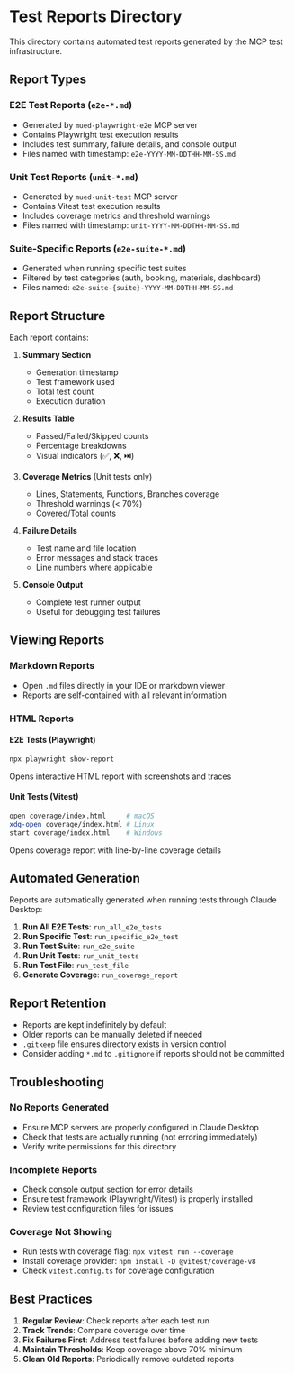 # Test Reports Directory

This directory contains automated test reports generated by the MCP test infrastructure.

## Report Types

### E2E Test Reports (`e2e-*.md`)
- Generated by `mued-playwright-e2e` MCP server
- Contains Playwright test execution results
- Includes test summary, failure details, and console output
- Files named with timestamp: `e2e-YYYY-MM-DDTHH-MM-SS.md`

### Unit Test Reports (`unit-*.md`)
- Generated by `mued-unit-test` MCP server
- Contains Vitest test execution results
- Includes coverage metrics and threshold warnings
- Files named with timestamp: `unit-YYYY-MM-DDTHH-MM-SS.md`

### Suite-Specific Reports (`e2e-suite-*.md`)
- Generated when running specific test suites
- Filtered by test categories (auth, booking, materials, dashboard)
- Files named: `e2e-suite-{suite}-YYYY-MM-DDTHH-MM-SS.md`

## Report Structure

Each report contains:

1. **Summary Section**
   - Generation timestamp
   - Test framework used
   - Total test count
   - Execution duration

2. **Results Table**
   - Passed/Failed/Skipped counts
   - Percentage breakdowns
   - Visual indicators (✅, ❌, ⏭️)

3. **Coverage Metrics** (Unit tests only)
   - Lines, Statements, Functions, Branches coverage
   - Threshold warnings (< 70%)
   - Covered/Total counts

4. **Failure Details**
   - Test name and file location
   - Error messages and stack traces
   - Line numbers where applicable

5. **Console Output**
   - Complete test runner output
   - Useful for debugging test failures

## Viewing Reports

### Markdown Reports
- Open `.md` files directly in your IDE or markdown viewer
- Reports are self-contained with all relevant information

### HTML Reports

#### E2E Tests (Playwright)
```bash
npx playwright show-report
```
Opens interactive HTML report with screenshots and traces

#### Unit Tests (Vitest)
```bash
open coverage/index.html     # macOS
xdg-open coverage/index.html # Linux
start coverage/index.html    # Windows
```
Opens coverage report with line-by-line coverage details

## Automated Generation

Reports are automatically generated when running tests through Claude Desktop:

1. **Run All E2E Tests**: `run_all_e2e_tests`
2. **Run Specific Test**: `run_specific_e2e_test`
3. **Run Test Suite**: `run_e2e_suite`
4. **Run Unit Tests**: `run_unit_tests`
5. **Run Test File**: `run_test_file`
6. **Generate Coverage**: `run_coverage_report`

## Report Retention

- Reports are kept indefinitely by default
- Older reports can be manually deleted if needed
- `.gitkeep` file ensures directory exists in version control
- Consider adding `*.md` to `.gitignore` if reports should not be committed

## Troubleshooting

### No Reports Generated
- Ensure MCP servers are properly configured in Claude Desktop
- Check that tests are actually running (not erroring immediately)
- Verify write permissions for this directory

### Incomplete Reports
- Check console output section for error details
- Ensure test framework (Playwright/Vitest) is properly installed
- Review test configuration files for issues

### Coverage Not Showing
- Run tests with coverage flag: `npx vitest run --coverage`
- Install coverage provider: `npm install -D @vitest/coverage-v8`
- Check `vitest.config.ts` for coverage configuration

## Best Practices

1. **Regular Review**: Check reports after each test run
2. **Track Trends**: Compare coverage over time
3. **Fix Failures First**: Address test failures before adding new tests
4. **Maintain Thresholds**: Keep coverage above 70% minimum
5. **Clean Old Reports**: Periodically remove outdated reports
